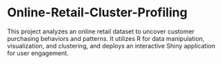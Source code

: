 # Online-Retail-Cluster-Profiling
This project analyzes an online retail dataset to uncover customer purchasing behaviors and patterns. It utilizes R for data manipulation, visualization, and clustering, and deploys an interactive Shiny application for user engagement.
